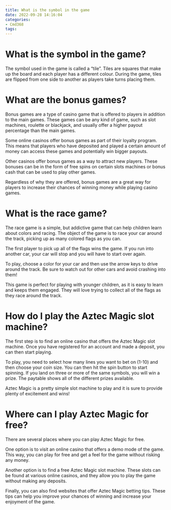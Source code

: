 ```yaml
---
title: What is the symbol in the game
date: 2022-09-28 14:16:04
categories:
- Cmd368
tags:
---
```



#  What is the symbol in the game?

The symbol used in the game is called a “tile”. Tiles are squares that make up the board and each player has a different colour. During the game, tiles are flipped from one side to another as players take turns placing them.

#  What are the bonus games?

Bonus games are a type of casino game that is offered to players in addition to the main games. These games can be any kind of game, such as slot machines, roulette or blackjack, and usually offer a higher payout percentage than the main games.

Some online casinos offer bonus games as part of their loyalty program. This means that players who have deposited and played a certain amount of money can access these games and potentially win bigger payouts. 

Other casinos offer bonus games as a way to attract new players. These bonuses can be in the form of free spins on certain slots machines or bonus cash that can be used to play other games.

Regardless of why they are offered, bonus games are a great way for players to increase their chances of winning money while playing casino games.

#  What is the race game?

The race game is a simple, but addictive game that can help children learn about colors and racing. The object of the game is to race your car around the track, picking up as many colored flags as you can.

The first player to pick up all of the flags wins the game. If you run into another car, your car will stop and you will have to start over again.

To play, choose a color for your car and then use the arrow keys to drive around the track. Be sure to watch out for other cars and avoid crashing into them!

This game is perfect for playing with younger children, as it is easy to learn and keeps them engaged. They will love trying to collect all of the flags as they race around the track.

#  How do I play the Aztec Magic slot machine?

The first step is to find an online casino that offers the Aztec Magic slot machine. Once you have registered for an account and made a deposit, you can then start playing.

To play, you need to select how many lines you want to bet on (1-10) and then choose your coin size. You can then hit the spin button to start spinning. If you land on three or more of the same symbols, you will win a prize. The paytable shows all of the different prizes available.

Aztec Magic is a pretty simple slot machine to play and it is sure to provide plenty of excitement and wins!

#  Where can I play Aztec Magic for free?

There are several places where you can play Aztec Magic for free.

One option is to visit an online casino that offers a demo mode of the game. This way, you can play for free and get a feel for the game without risking any money.

Another option is to find a free Aztec Magic slot machine. These slots can be found at various online casinos, and they allow you to play the game without making any deposits.

Finally, you can also find websites that offer Aztec Magic betting tips. These tips can help you improve your chances of winning and increase your enjoyment of the game.